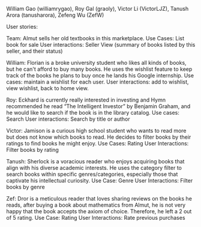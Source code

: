 William Gao (williamrygao), Roy Gal (graoly), Victor Li (VictorLJZ), Tanush Arora (tanusharora), Zefeng Wu (ZefW)

  User stories:
  
  Team: Almut sells her old textbooks in this marketplace. 
    Use Cases: List book for sale 
    User interactions: Seller View (summary of books listed by this seller, and their status) 
  
  William: Florian is a broke university student who likes all kinds of books, but he can't afford to buy many books. He uses the wishlist feature to keep track of the books he plans to buy once he lands his Google internship.
    Use cases: maintain a wishlist for each user.
    User interactions: add to wishlist, view wishlist, back to home view.
  
  Roy: Eckhard is currently really interested in investing and Hymn recommended he read “The Intelligent Investor” by Benjamin Graham,          and he would like to search if the book is in the library catalog. 
    Use cases: Search 
    User interactions: Search by title or author 
  
  Victor: Jamison is a curious high school student who wants to read more but does not know which books to read. He decides to filter              books by their ratings to find books he might enjoy. 
    Use Cases: Rating 
    User Interactions: Filter books by rating 

  Tanush: Sherlock is a voracious reader who enjoys acquiring books that align with his diverse academic interests. He uses the category              filter to search books within specific genres/categories, especially those that captivate his intellectual curiosity. 
    Use Case: Genre 
    User Interactions: Filter books by genre 

  Zef: Dror is a meticulous reader that loves sharing reviews on the books he reads, after buying a book about mathematics from Almut,          he is not very happy that the book accepts the axiom of choice. Therefore, he left a 2 out of 5 rating. 
    Use Case: Rating 
    User Interactions: Rate previous purchases 
